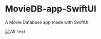# MovieDB-app-SwiftUI


A Movie Database app made with SwiftUI

![Alt Text](https://github.com/darkbringer1/MovieDB-app-SwiftUI/blob/features/featuresBase/Simulator%20Screen%20Recording%20-%20iPhone%2011%20Pro%20-%202021-10-15%20at%2019.46.53.gif)
